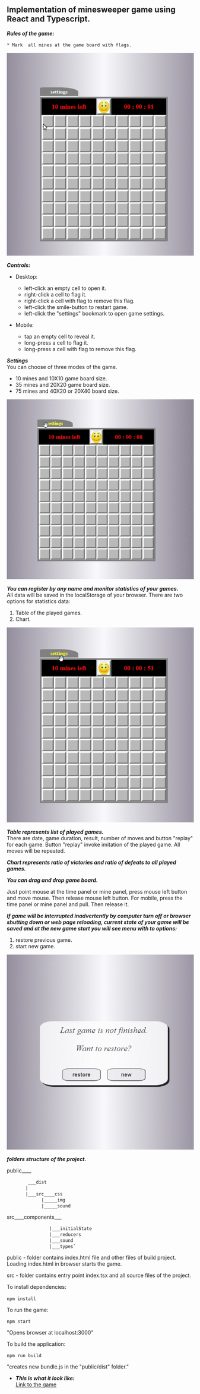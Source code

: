 ## Implementation of minesweeper game using React and Typescript.


***Rules of the game:***

    * Mark  all mines at the game board with flags.

![](game.gif)
 
***Controls:***

- Desktop:
     * left-click an empty cell to open it.
     * right-click a cell to flag it.
     * right-click a cell with flag to remove this flag.
     * left-click the smile-button to restart game.
     * left-click the "settings" bookmark to open game settings.

- Mobile:
     * tap an empty cell to reveal it.
     * long-press a cell to flag it.
     * long-press a cell with flag to remove this flag.

***Settings***\
 You can choose of three modes of the game.
  * 10 mines and 10X10 game board size.
  * 35 mines and 20X20 game board size.
  * 75 mines and 40X20 or 20X40 board size.

  ![](gameSettings.gif)

***You can register by any name and monitor statistics of your games.***\
All data will be saved in the localStorage of your browser.
There are two options for statistics data:

 1) Table of the played games.
 2) Chart.

 ![](gameStat.gif)

***Table represents list of played games.***\
There are date, game duration, result, number of moves and button "replay" for each game.
Button "replay" invoke imitation of the played game. All moves will be repeated.

***Chart represents ratio of victories and ratio of defeats to all played games.***

***You can drag and drop game board.***

Just point mouse at the time panel or mine panel, press mouse left button and move mouse. Then release mouse left button. For mobile, press the time panel or mine panel and pull. Then release it.

***If game will be interrupted inadvertently by computer turn off or browser shutting down or web page reloading, current state of your game will be saved and at the new game start you will see menu with to options:***
1) restore previous game.
2) start new game.

![](gameRestore.gif)


***folders structure of the project.***

 public____
 
            ___dist            
           |
           |___src____css
                 |_____img 
                 |_____sound

src____components___
         
                    |___initialState
                    |___reducers
                    |___sound
                    |___types`


   public - folder contains index.html file and other files of build project. Loading index.html in browser starts the game.

   src - folder contains entry point index.tsx  and all source files of the project.

   To install dependencies:
   
   `npm install`

   To run the game:

    npm start    
"Opens browser at localhost:3000"

   To build the application:

    npm run build
"creates new bundle.js in the "public/dist" folder."


- ***This is what it look like:***\
[Link to the game](https://alekshir.github.io/)
